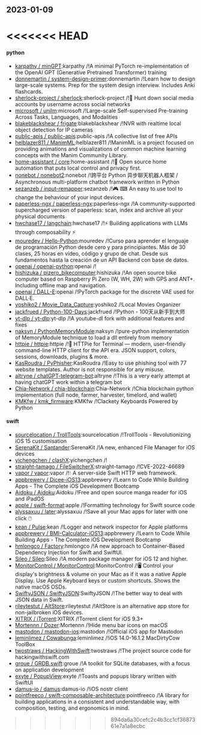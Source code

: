 ## 2023-01-09
<<<<<<< HEAD
=======

#### python
* [karpathy / minGPT](https://github.com/karpathy/minGPT):karpathy /!A minimal PyTorch re-implementation of the OpenAI GPT (Generative Pretrained Transformer) training
* [donnemartin / system-design-primer](https://github.com/donnemartin/system-design-primer):donnemartin /!Learn how to design large-scale systems. Prep for the system design interview. Includes Anki flashcards.
* [sherlock-project / sherlock](https://github.com/sherlock-project/sherlock):sherlock-project /!🔎
Hunt down social media accounts by username across social networks
* [microsoft / unilm](https://github.com/microsoft/unilm):microsoft /!Large-scale Self-supervised Pre-training Across Tasks, Languages, and Modalities
* [blakeblackshear / frigate](https://github.com/blakeblackshear/frigate):blakeblackshear /!NVR with realtime local object detection for IP cameras
* [public-apis / public-apis](https://github.com/public-apis/public-apis):public-apis /!A collective list of free APIs
* [helblazer811 / ManimML](https://github.com/helblazer811/ManimML):helblazer811 /!ManimML is a project focused on providing animations and visualizations of common machine learning concepts with the Manim Community Library.
* [home-assistant / core](https://github.com/home-assistant/core):home-assistant /!🏡
Open source home automation that puts local control and privacy first.
* [nonebot / nonebot2](https://github.com/nonebot/nonebot2):nonebot /!跨平台 Python 异步聊天机器人框架 / Asynchronous multi-platform chatbot framework written in Python
* [sezanzeb / input-remapper](https://github.com/sezanzeb/input-remapper):sezanzeb /!🎮
⌨
An easy to use tool to change the behaviour of your input devices.
* [paperless-ngx / paperless-ngx](https://github.com/paperless-ngx/paperless-ngx):paperless-ngx /!A community-supported supercharged version of paperless: scan, index and archive all your physical documents
* [hwchase17 / langchain](https://github.com/hwchase17/langchain):hwchase17 /!⚡
Building applications with LLMs through composability
⚡
* [mouredev / Hello-Python](https://github.com/mouredev/Hello-Python):mouredev /!Curso para aprender el lenguaje de programación Python desde cero y para principiantes. Más de 30 clases, 25 horas en vídeo, código y grupo de chat. Desde sus fundamentos hasta la creación de un API Backend con base de datos.
* [openai / openai-python](https://github.com/openai/openai-python):openai /!
* [hishizuka / pizero_bikecomputer](https://github.com/hishizuka/pizero_bikecomputer):hishizuka /!An open source bike computer based on Raspberry Pi Zero (W, WH, 2W) with GPS and ANT+. Including offline map and navigation.
* [openai / DALL-E](https://github.com/openai/DALL-E):openai /!PyTorch package for the discrete VAE used for DALL·E.
* [yoshiko2 / Movie_Data_Capture](https://github.com/yoshiko2/Movie_Data_Capture):yoshiko2 /!Local Movies Organizer
* [jackfrued / Python-100-Days](https://github.com/jackfrued/Python-100-Days):jackfrued /!Python - 100天从新手到大师
* [yt-dlp / yt-dlp](https://github.com/yt-dlp/yt-dlp):yt-dlp /!A youtube-dl fork with additional features and fixes
* [naksyn / PythonMemoryModule](https://github.com/naksyn/PythonMemoryModule):naksyn /!pure-python implementation of MemoryModule technique to load a dll entirely from memory
* [httpie / httpie](https://github.com/httpie/httpie):httpie /!🥧
HTTPie for Terminal — modern, user-friendly command-line HTTP client for the API era. JSON support, colors, sessions, downloads, plugins & more.
* [KasRoudra / PyPhisher](https://github.com/KasRoudra/PyPhisher):KasRoudra /!Easy to use phishing tool with 77 website templates. Author is not responsible for any misuse.
* [altryne / chatGPT-telegram-bot](https://github.com/altryne/chatGPT-telegram-bot):altryne /!This is a very early attempt at having chatGPT work within a telegram bot
* [Chia-Network / chia-blockchain](https://github.com/Chia-Network/chia-blockchain):Chia-Network /!Chia blockchain python implementation (full node, farmer, harvester, timelord, and wallet)
* [KMKfw / kmk_firmware](https://github.com/KMKfw/kmk_firmware):KMKfw /!Clackety Keyboards Powered by Python

#### swift
* [sourcelocation / TrollTools](https://github.com/sourcelocation/TrollTools):sourcelocation /!TrollTools - Revolutionizing iOS 15 customisation
* [SerenaKit / Santander](https://github.com/SerenaKit/Santander):SerenaKit /!A new, enhanced File Manager for iOS devices
* [yichengchen / clashX](https://github.com/yichengchen/clashX):yichengchen /!
* [straight-tamago / FileSwitcherX](https://github.com/straight-tamago/FileSwitcherX):straight-tamago /!CVE-2022-46689
* [vapor / vapor](https://github.com/vapor/vapor):vapor /!💧
A server-side Swift HTTP web framework.
* [appbrewery / Dicee-iOS13](https://github.com/appbrewery/Dicee-iOS13):appbrewery /!Learn to Code While Building Apps - The Complete iOS Development Bootcamp
* [Aidoku / Aidoku](https://github.com/Aidoku/Aidoku):Aidoku /!Free and open source manga reader for iOS and iPadOS
* [apple / swift-format](https://github.com/apple/swift-format):apple /!Formatting technology for Swift source code
* [alyssaxuu / later](https://github.com/alyssaxuu/later):alyssaxuu /!Save all your Mac apps for later with one click
🖱️
* [kean / Pulse](https://github.com/kean/Pulse):kean /!Logger and network inspector for Apple platforms
* [appbrewery / BMI-Calculator-iOS13](https://github.com/appbrewery/BMI-Calculator-iOS13):appbrewery /!Learn to Code While Building Apps - The Complete iOS Development Bootcamp
* [hmlongco / Factory](https://github.com/hmlongco/Factory):hmlongco /!A new approach to Container-Based Dependency Injection for Swift and SwiftUI.
* [Sileo / Sileo](https://github.com/Sileo/Sileo):Sileo /!A modern package manager for iOS 12 and higher.
* [MonitorControl / MonitorControl](https://github.com/MonitorControl/MonitorControl):MonitorControl /!🖥
Control your display's brightness & volume on your Mac as if it was a native Apple Display. Use Apple Keyboard keys or custom shortcuts. Shows the native macOS OSDs.
* [SwiftyJSON / SwiftyJSON](https://github.com/SwiftyJSON/SwiftyJSON):SwiftyJSON /!The better way to deal with JSON data in Swift.
* [rileytestut / AltStore](https://github.com/rileytestut/AltStore):rileytestut /!AltStore is an alternative app store for non-jailbroken iOS devices.
* [XITRIX / iTorrent](https://github.com/XITRIX/iTorrent):XITRIX /!Torrent client for iOS 9.3+
* [Mortennn / Dozer](https://github.com/Mortennn/Dozer):Mortennn /!Hide menu bar icons on macOS
* [mastodon / mastodon-ios](https://github.com/mastodon/mastodon-ios):mastodon /!Official iOS app for Mastodon
* [leminlimez / Cowabunga](https://github.com/leminlimez/Cowabunga):leminlimez /!iOS 14.0-16.1.2 MacDirtyCow ToolBox
* [twostraws / HackingWithSwift](https://github.com/twostraws/HackingWithSwift):twostraws /!The project source code for hackingwithswift.com
* [groue / GRDB.swift](https://github.com/groue/GRDB.swift):groue /!A toolkit for SQLite databases, with a focus on application development
* [exyte / PopupView](https://github.com/exyte/PopupView):exyte /!Toasts and popups library written with SwiftUI
* [damus-io / damus](https://github.com/damus-io/damus):damus-io /!iOS nostr client
* [pointfreeco / swift-composable-architecture](https://github.com/pointfreeco/swift-composable-architecture):pointfreeco /!A library for building applications in a consistent and understandable way, with composition, testing, and ergonomics in mind.
>>>>>>> 894da6a30cefc2c4b3cc1cf3687361e7a1a8ecbc

